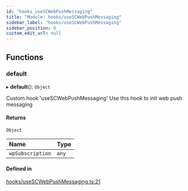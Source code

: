 ```yaml
---
id: "hooks_useSCWebPushMessaging"
title: "Module: hooks/useSCWebPushMessaging"
sidebar_label: "hooks/useSCWebPushMessaging"
sidebar_position: 0
custom_edit_url: null
---
```


## Functions

### default

▸ **default**(): `Object`

Custom hook 'useSCWebPushMessaging'
Use this hook to init web push messaging

#### Returns

`Object`

| Name | Type |
| :------ | :------ |
| `wpSubscription` | `any` |

#### Defined in

[hooks/useSCWebPushMessaging.ts:21](https://github.com/selfcommunity/community-ui/blob/7f26f69/packages/sc-core/src/hooks/useSCWebPushMessaging.ts#L21)
